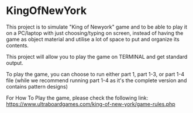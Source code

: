 # KingOfNewYork

This project is to simulate "King of Newyork" game and to be able to play it on a PC/laptop with just choosing/typing on screen, instead of having the game as object material and utilise a lot of space to put and organize its contents.  

This project will allow you to play the game on TERMINAL and get standard output.

To play the game, you can choose to run either part 1, part 1-3, or part 1-4 file (while we recommend running part 1-4 as it's  the complete version and contains pattern designs)

For How To Play the game, please check the following link:
https://www.ultraboardgames.com/king-of-new-york/game-rules.php